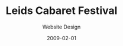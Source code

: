 ---
title: Leids Cabaret Festival
subtitle: Website Design
layout: default
modal-id: 7
date: 2009-02-01
img: leids-cabaret.jpg
thumbnail: db2ce3f3c8753c2ab4e731fa4540dcce-leids_thumb.png
alt: image-alt
project-date: Februari 2009
client: Start Bootstrap
category: Web Development
description: In 2009 deed Jaike mee aan de 31ste editie van het Leids Cabaret Festival. Dit festival is één van de belangrijkste festivals voor cabaretiers. Uiteindelijk eindigde ze bij de laatste drie en mocht ze mee doen aan de finale. Helaas moest ze in die finale in Maarten Ebbers haar meerdere erkennen.

---